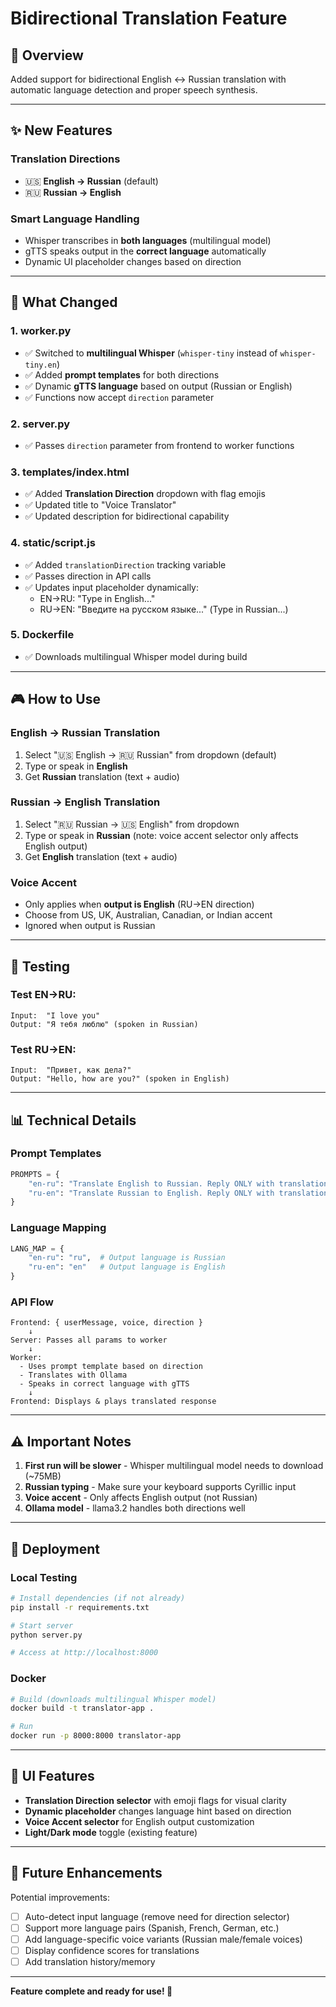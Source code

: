 # Bidirectional Translation Feature

## 🎯 **Overview**

Added support for bidirectional English ↔ Russian translation with automatic language detection and proper speech synthesis.

---

## ✨ **New Features**

### **Translation Directions**
- 🇺🇸 **English → Russian** (default)
- 🇷🇺 **Russian → English**

### **Smart Language Handling**
- Whisper transcribes in **both languages** (multilingual model)
- gTTS speaks output in the **correct language** automatically
- Dynamic UI placeholder changes based on direction

---

## 🔧 **What Changed**

### **1. worker.py**
- ✅ Switched to **multilingual Whisper** (`whisper-tiny` instead of `whisper-tiny.en`)
- ✅ Added **prompt templates** for both directions
- ✅ Dynamic **gTTS language** based on output (Russian or English)
- ✅ Functions now accept `direction` parameter

### **2. server.py**
- ✅ Passes `direction` parameter from frontend to worker functions

### **3. templates/index.html**
- ✅ Added **Translation Direction** dropdown with flag emojis
- ✅ Updated title to "Voice Translator"
- ✅ Updated description for bidirectional capability

### **4. static/script.js**
- ✅ Added `translationDirection` tracking variable
- ✅ Passes direction in API calls
- ✅ Updates input placeholder dynamically:
  - EN→RU: "Type in English..."
  - RU→EN: "Введите на русском языке..." (Type in Russian...)

### **5. Dockerfile**
- ✅ Downloads multilingual Whisper model during build

---

## 🎮 **How to Use**

### **English → Russian Translation**
1. Select "🇺🇸 English → 🇷🇺 Russian" from dropdown (default)
2. Type or speak in **English**
3. Get **Russian** translation (text + audio)

### **Russian → English Translation**
1. Select "🇷🇺 Russian → 🇺🇸 English" from dropdown
2. Type or speak in **Russian** (note: voice accent selector only affects English output)
3. Get **English** translation (text + audio)

### **Voice Accent**
- Only applies when **output is English** (RU→EN direction)
- Choose from US, UK, Australian, Canadian, or Indian accent
- Ignored when output is Russian

---

## 🧪 **Testing**

### **Test EN→RU:**
```
Input:  "I love you"
Output: "Я тебя люблю" (spoken in Russian)
```

### **Test RU→EN:**
```
Input:  "Привет, как дела?"
Output: "Hello, how are you?" (spoken in English)
```

---

## 📊 **Technical Details**

### **Prompt Templates**
```python
PROMPTS = {
    "en-ru": "Translate English to Russian. Reply ONLY with translation...",
    "ru-en": "Translate Russian to English. Reply ONLY with translation..."
}
```

### **Language Mapping**
```python
LANG_MAP = {
    "en-ru": "ru",  # Output language is Russian
    "ru-en": "en"   # Output language is English
}
```

### **API Flow**
```
Frontend: { userMessage, voice, direction }
    ↓
Server: Passes all params to worker
    ↓
Worker: 
  - Uses prompt template based on direction
  - Translates with Ollama
  - Speaks in correct language with gTTS
    ↓
Frontend: Displays & plays translated response
```

---

## ⚠️ **Important Notes**

1. **First run will be slower** - Whisper multilingual model needs to download (~75MB)
2. **Russian typing** - Make sure your keyboard supports Cyrillic input
3. **Voice accent** - Only affects English output (not Russian)
4. **Ollama model** - llama3.2 handles both directions well

---

## 🚀 **Deployment**

### **Local Testing**
```bash
# Install dependencies (if not already)
pip install -r requirements.txt

# Start server
python server.py

# Access at http://localhost:8000
```

### **Docker**
```bash
# Build (downloads multilingual Whisper model)
docker build -t translator-app .

# Run
docker run -p 8000:8000 translator-app
```

---

## 🎨 **UI Features**

- **Translation Direction selector** with emoji flags for visual clarity
- **Dynamic placeholder** changes language hint based on direction
- **Voice Accent selector** for English output customization
- **Light/Dark mode** toggle (existing feature)

---

## 🔮 **Future Enhancements**

Potential improvements:
- [ ] Auto-detect input language (remove need for direction selector)
- [ ] Support more language pairs (Spanish, French, German, etc.)
- [ ] Add language-specific voice variants (Russian male/female voices)
- [ ] Display confidence scores for translations
- [ ] Add translation history/memory

---

**Feature complete and ready for use! 🎉**
